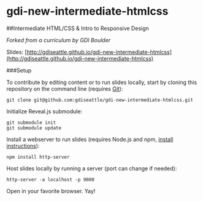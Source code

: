 gdi-new-intermediate-htmlcss
================================

##Intermediate HTML/CSS &amp; Intro to Responsive Design

*Forked from a curriculum by GDI Boulder*

Slides: [http://gdiseattle.github.io/gdi-new-intermediate-htmlcss](http://gdiseattle.github.io/gdi-new-intermediate-htmlcss)

###Setup

To contribute by editing content or to run slides locally, start by cloning this repository on the command line (requires [Git](https://git-scm.com/book/en/v2/Getting-Started-Installing-Git)):
```
git clone git@github.com:gdiseattle/gdi-new-intermediate-htmlcss.git
```

Initialize Reveal.js submodule:
```
git submodule init
git submodule update
```

Install a webserver to run slides (requires Node.js and npm, [install instructions](https://docs.npmjs.com/getting-started/installing-node)):
```
npm install http-server
```

Host slides locally by running a server (port can change if needed):
```
http-server -a localhost -p 9000
```

Open in your favorite browser. Yay!

